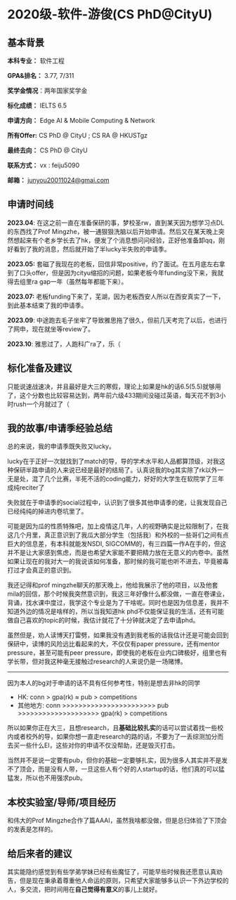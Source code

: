 # 2020级-软件-游俊(CS PhD@CityU)

## 基本背景

**本科专业：** 软件工程

**GPA&排名：** 3.77, 7/311

**奖学金情况**：两年国家奖学金

**标化成绩：** IELTS 6.5

**申请方向：** Edge AI & Mobile Computing & Network

**所有Offer:**  CS PhD @ CityU ; CS RA @ HKUSTgz

**最终去向：** CS PhD @ CityU

**联系方式：** vx : feiju5090

**邮箱：** junyou20011024@gmai.com

## 申请时间线

**2023.04**: 在这之前一直在准备保研的事，梦校圣rw，直到某天因为想学习点DL的东西找了Prof Mingzhe，被一通狠狠洗脑以后开始申请。然后又在某天晚上突然想起来有个老乡学长去了hk，便发了个消息想问问经验，正好他准备卸qq，刚好看到了我的消息，然后就开始了半lucky半失败的申请季。

**2023.05:** 套磁了我现在的老板，回信非常positive，约了面试。在五月底左右拿到了口头offer，但是因为cityu缩招的问题，如果老板今年funding没下来，我就得去组里ra gap一年（虽然每年都能下来）。

**2023.07:** 老板funding下来了，芜湖，因为老板西安人所以在西安真实了一下，到此基本结束了我的申请季。

**2023.09**: 中途跑去毛子坐牢了导致雅思拖了很久，但前几天考完了以后，也进行了网申，现在就坐等review了。

**2023.10**: 雅思过了，人跑科广ra了，乐（

## 标化准备及建议

只能说速战速决，并且最好是大三的寒假，理论上如果是hk的话6.5(5.5)就够用了，这个分数也比较容易达到，两年前六级433期间没碰过英语，每天花不到3小时rush一个月就过了（

## 我的故事/申请季经验总结

总的来说，我的申请季既失败又lucky。

lucky在于正好一次就找到了match的导，导的学术水平和人品都算顶级，对我这种保研半路申请的人来说已经是最好的结局了。认真说我的bg其实除了rk以外一无是处，混了几个比赛，半死不活的coding能力，好好的大学生在软院学了三年成纯reciter了

失败就在于申请季的social过程中，认识到了很多其他申请季的佬，让我发现自己已经纯纯的掉进内卷坑里了。

可能是因为瓜的性质特殊吧，加上疫情这几年，人的视野确实是比较限制了，在我这几个月里，真正意识到了我瓜大部分学生（包括我）和外校的一些哥们之间有点巨大的信息差，有本科就能发NSDI, SIGCOMM的，有三四篇一作A在手的，但这并不是让大家感到焦虑，而是也希望大家能不要把精力放在无意义的内卷中。虽然如果让现在的我对大一的我说该如何准备，那时候的我可能也听不进去，毕竟被毒打过才会真正的意识到。

我还记得和prof mingzhe聊天的那天晚上，他给我展示了他的项目，以及他套mila的回信，那个时候我突然意识到，我这三年好像什么都没做，一直在卷课业，背诵，找水课中度过，我学这个专业是为了干啥呢。同时也是因为信息差，我并不知道外边的情况是啥样的，所以当我知道hk phd不仅能保证我的生活，还有可能做自己喜欢的topic的时候，我估计就花了十分钟就决定了去申请phd。

虽然但是，劝人读博天打雷劈，如果我没有遇到我老板的话我估计还是可能会回到保研中，读博的风险远比看起来的大，不仅仅有paper pressure，还有mentor pressure，甚至可能有peer pressure，即使我的老板在业内口碑极好，组里也有学长带，但对我这种毫无接触过research的人来说仍是一场赌博。

***

因为本人的bg对于申请的话不具有任何参考性，特别是想去非hk的同学

* HK: conn > gpa(rk) ≈ pub > competitions
* 其他地方: conn >>>>>>>>>>>>>>>>>>>>>>> pub >>>>>>>>>>>>>>>>>>>>  gpa(rk)  > competitions

所以如果你正在大三，且想research，且**基础比较扎实**的话可以尝试着找一些校内或者校外的导，如果你想一直走research的路的话，不要为了一丢综测加分而去买一些什么EI，这些对你的申请不仅没帮助，还是毁灭打击。

当然并不是说一定要有pub，但你的基础一定要够扎实，因为很多人其实并不是发不了顶会，而是没有人带，一旦这些人有个好的人startup的话，他们真的可以猛猛发，所以也不用强求pub。

## 本校实验室/导师/项目经历

和伟大的Prof Mingzhe合作了篇AAAI，虽然我啥都没做，但是总归体验了下顶会的发表是怎样的。



## 给后来者的建议

其实能隐约感觉到有些学弟学妹已经有些魔怔了，可能早些时候我还愿意认真劝告，但是现在秉承着尊重他人命运的原则，只希望大家能够多认识一下外边学校的人，多交流，把时间用在**自己觉得有意义**的事儿上就好。


